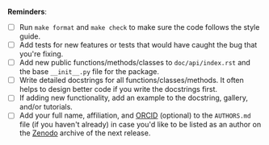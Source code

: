 <!--
Please describe changes proposed and WHY you made them. If fixing an issue,
include the text "Fixes #XXX" (replace XXX by the issue number. GitHub will
automatically close it when this gets merged.
-->





**Reminders**:

- [ ] Run `make format` and `make check` to make sure the code follows the style guide.
- [ ] Add tests for new features or tests that would have caught the bug that you're fixing.
- [ ] Add new public functions/methods/classes to `doc/api/index.rst` and the base `__init__.py` file for the package.
- [ ] Write detailed docstrings for all functions/classes/methods. It often helps to design better code if you write the docstrings first.
- [ ] If adding new functionality, add an example to the docstring, gallery, and/or tutorials.
- [ ] Add your full name, affiliation, and [ORCID](https://orcid.org) (optional) to the `AUTHORS.md` file (if you haven't already) in case you'd like to be listed as an author on the [Zenodo](https://zenodo.org/communities/fatiando) archive of the next release.

